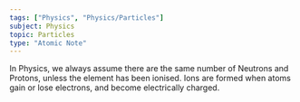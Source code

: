 ```yaml
---
tags: ["Physics", "Physics/Particles"]
subject: Physics
topic: Particles
type: "Atomic Note"
---
```


In Physics, we always assume there are the same number of Neutrons and Protons, unless the element has been ionised.
Ions are formed when atoms gain or lose electrons, and become electrically charged.